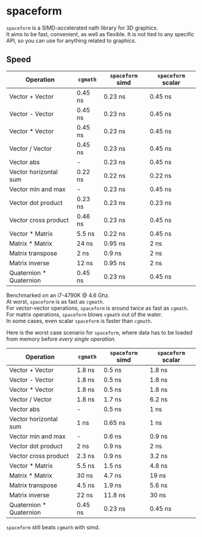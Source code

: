 # spaceform

`spaceform` is a SIMD-accelerated nath library for 3D graphics.  
It aims to be fast, convenient, as well as flexible. 
It is not tied to any specific API, so you can use for anything related to graphics.

## Speed

Operation               | `cgmath`  | `spaceform` simd | `spaceform` scalar
------------------------|-----------|------------------|-------------------
Vector + Vector         | 0.45 ns   | 0.23 ns          | 0.45 ns
Vector - Vector         | 0.45 ns   | 0.23 ns          | 0.45 ns
Vector * Vector         | 0.45 ns   | 0.23 ns          | 0.45 ns
Vector / Vector         | 0.45 ns   | 0.23 ns          | 0.45 ns
Vector abs              | -         | 0.23 ns          | 0.45 ns
Vector horizontal sum   | 0.22 ns   | 0.22 ns          | 0.22 ns
Vector min and max      | -         | 0.23 ns          | 0.45 ns
Vector dot product      | 0.23 ns   | 0.23 ns          | 0.23 ns
Vector cross product    | 0.46 ns   | 0.23 ns          | 0.45 ns
Vector * Matrix         | 5.5 ns    | 0.22 ns          | 0.45 ns
Matrix * Matrix         | 24 ns     | 0.95 ns          | 2 ns
Matrix transpose        | 2 ns      | 0.9 ns           | 2 ns
Matrix inverse          | 12 ns     | 0.95 ns          | 2 ns
Quaternion * Quaternion | 0.45 ns   | 0.23 ns          | 0.45 ns

Benchmarked on an i7-4790K @ 4.6 Ghz.  
At worst, `spaceform` is as fast as `cgmath`.  
For vector-vector operations, `spaceform` is around twice as fast as `cgmath`.  
For matrix operations, `spaceform` blows `cgmath` out of the water.  
In some cases, even scalar `spaceform` is faster than `cgmath`.  
  
Here is the worst case scenario for `spaceform`, where data has to be loaded from memory before *every single operation*.

Operation               | `cgmath`  | `spaceform` simd | `spaceform` scalar
------------------------|-----------|------------------|-------------------
Vector + Vector         | 1.8 ns    | 0.5 ns           | 1.8 ns
Vector - Vector         | 1.8 ns    | 0.5 ns           | 1.8 ns
Vector * Vector         | 1.8 ns    | 0.5 ns           | 1.8 ns
Vector / Vector         | 1.8 ns    | 1.7 ns           | 6.2 ns
Vector abs              | -         | 0.5 ns           | 1 ns
Vector horizontal sum   | 1 ns      | 0.65 ns          | 1 ns
Vector min and max      | -         | 0.6 ns           | 0.9 ns
Vector dot product      | 2 ns      | 0.9 ns           | 2 ns
Vector cross product    | 2.3 ns    | 0.9 ns           | 3.2 ns
Vector * Matrix         | 5.5 ns    | 1.5 ns           | 4.8 ns
Matrix * Matrix         | 30 ns     | 4.7 ns           | 19 ns
Matrix transpose        | 4.5 ns    | 1.9 ns           | 5.6 ns
Matrix inverse          | 22 ns     | 11.8 ns          | 30 ns
Quaternion * Quaternion | 0.45 ns   | 0.23 ns          | 0.45 ns

`spaceform` still beats `cgmath` with simd.

